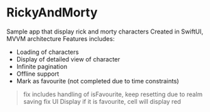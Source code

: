 # RickyAndMorty

Sample app that display rick and morty characters 
Created in SwiftUI, MVVM architecture
Features includes:
- Loading of characters
- Display of detailed view of character
- Infinite pagination
- Offline support
- Mark as favourite (not completed due to time constraints)
> fix includes handling of isFavourite, keep resetting due to realm saving
> fix UI Display if it is favourite, cell will display red
